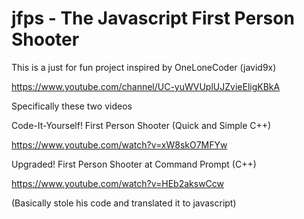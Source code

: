 # jfps - The Javascript First Person Shooter

This is a just for fun project inspired by OneLoneCoder (javid9x)

https://www.youtube.com/channel/UC-yuWVUplUJZvieEligKBkA

Specifically these two videos

Code-It-Yourself! First Person Shooter (Quick and Simple C++)

https://www.youtube.com/watch?v=xW8skO7MFYw

Upgraded! First Person Shooter at Command Prompt (C++)

https://www.youtube.com/watch?v=HEb2akswCcw

(Basically stole his code and translated it to javascript)
